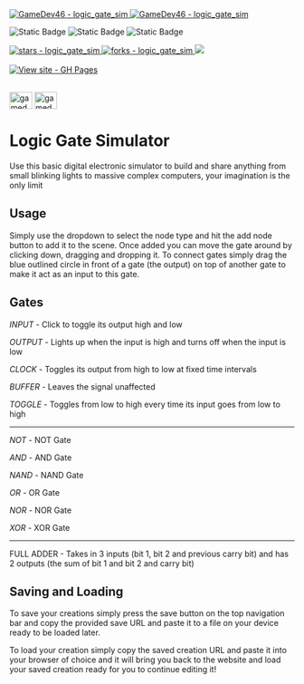 <a href="https://github.com/GameDev46" title="Go to GitHub repo">
    <img src="https://img.shields.io/static/v1?label=GameDev46&message=|&color=Green&logo=github&style=for-the-badge&labelColor=1f1f22" alt="GameDev46 - logic_gate_sim">
    <img src="https://img.shields.io/badge/Version-0.5.1-green?style=for-the-badge&labelColor=1f1f22&color=Green" alt="GameDev46 - logic_gate_sim">
</a>


![Static Badge](https://img.shields.io/badge/--1f1f22?style=for-the-badge&logo=HTML5)
![Static Badge](https://img.shields.io/badge/--1f1f22?style=for-the-badge&logo=CSS3&logoColor=6060ef)
![Static Badge](https://img.shields.io/badge/--1f1f22?style=for-the-badge&logo=JavaScript)
    
<a href="https://github.com/GameDev46/logic_gate_sim/stargazers">
    <img src="https://img.shields.io/github/stars/GameDev46/logic_gate_sim?style=for-the-badge&labelColor=1f1f22" alt="stars - logic_gate_sim">
</a>
<a href="https://github.com/GameDev46/logic_gate_sim/forks">
    <img src="https://img.shields.io/github/forks/GameDev46/logic_gate_sim?style=for-the-badge&labelColor=1f1f22" alt="forks - logic_gate_sim">
</a>
<a href="https://github.com/GameDev46/logic_gate_sim/issues">
    <img src="https://img.shields.io/github/issues/GameDev46/logic_gate_sim?style=for-the-badge&labelColor=1f1f22&color=blue"/>
 </a>

<br>
<br>

<div align="left">
<a href="https://gamedev46.github.io/logic_gate_sim/">
    <img src="https://img.shields.io/badge/View_site-GH_Pages-2ea44f?style=for-the-badge&labelColor=1f1f22" alt="View site - GH Pages">
</a>
</div>

<br>

<p align="left">
<a href="https://twitter.com/gamedev46" target="blank"><img align="center" src="https://raw.githubusercontent.com/rahuldkjain/github-profile-readme-generator/master/src/images/icons/Social/twitter.svg" alt="gamedev46" height="30" width="40" /></a>
<a href="https://www.youtube.com/c/gamedev46" target="blank"><img align="center" src="https://raw.githubusercontent.com/rahuldkjain/github-profile-readme-generator/master/src/images/icons/Social/youtube.svg" alt="gamedev46" height="30" width="40" /></a>
</p>

# Logic Gate Simulator

Use this basic digital electronic simulator to build and share anything from small blinking lights to massive complex computers, your imagination is the only limit

## Usage

Simply use the dropdown to select the node type and hit the add node button to add it to the scene. Once added you can move the gate around by clicking down, dragging and dropping it. To connect gates simply drag the blue outlined circle in front of a gate (the output) on top of another gate to make it act as an input to this gate.

## Gates

*INPUT* - Click to toggle its output high and low

*OUTPUT* - Lights up when the input is high and turns off when the input is low

*CLOCK* - Toggles its output from high to low at fixed time intervals

*BUFFER* - Leaves the signal unaffected

*TOGGLE* - Toggles from low to high every time its input goes from low to high

--------

*NOT* - NOT Gate

*AND* - AND Gate

*NAND* - NAND Gate

*OR* - OR Gate

*NOR* - NOR Gate

*XOR* - XOR Gate

--------

FULL ADDER - Takes in 3 inputs (bit 1, bit 2 and previous carry bit) and has 2 outputs (the sum of bit 1 and bit 2 and carry bit)

## Saving and Loading

To save your creations simply press the save button on the top navigation bar and copy the provided save URL and paste it to a file on your device ready to be loaded later.

To load your creation simply copy the saved creation URL and paste it into your browser of choice and it will bring you back to the website and load your saved creation ready for you to continue editing it!
